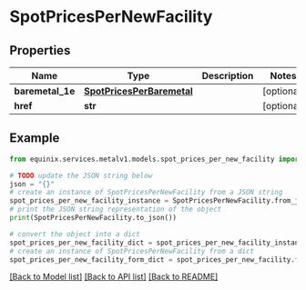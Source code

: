 # SpotPricesPerNewFacility


## Properties

Name | Type | Description | Notes
------------ | ------------- | ------------- | -------------
**baremetal_1e** | [**SpotPricesPerBaremetal**](SpotPricesPerBaremetal.md) |  | [optional] 
**href** | **str** |  | [optional] 

## Example

```python
from equinix.services.metalv1.models.spot_prices_per_new_facility import SpotPricesPerNewFacility

# TODO update the JSON string below
json = "{}"
# create an instance of SpotPricesPerNewFacility from a JSON string
spot_prices_per_new_facility_instance = SpotPricesPerNewFacility.from_json(json)
# print the JSON string representation of the object
print(SpotPricesPerNewFacility.to_json())

# convert the object into a dict
spot_prices_per_new_facility_dict = spot_prices_per_new_facility_instance.to_dict()
# create an instance of SpotPricesPerNewFacility from a dict
spot_prices_per_new_facility_form_dict = spot_prices_per_new_facility.from_dict(spot_prices_per_new_facility_dict)
```
[[Back to Model list]](../README.md#documentation-for-models) [[Back to API list]](../README.md#documentation-for-api-endpoints) [[Back to README]](../README.md)


